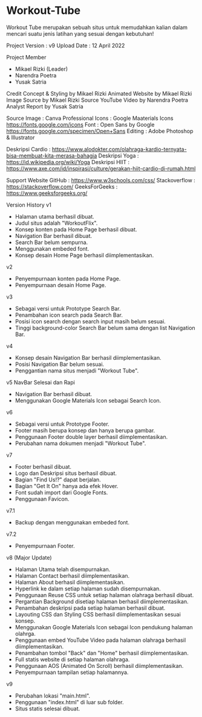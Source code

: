 # Workout-Tube
Workout Tube merupakan sebuah situs untuk memudahkan kalian dalam mencari suatu jenis latihan yang sesuai dengan kebutuhan!

Project Version : v9
Upload Date     : 12 April 2022

Project Member
- Mikael Rizki (Leader)
- Narendra Poetra
- Yusak Satria

Credit
Concept & Styling by Mikael Rizki
Animated Website by Mikael Rizki
Image Source by Mikael Rizki
Source YouTube Video by Narendra Poetra
Analyst Report by Yusak Satria

Source
Image    : Canva Professional
Icons    : Google Maaterials Icons https://fonts.google.com/icons
Font     : Open Sans by Google https://fonts.google.com/specimen/Open+Sans
Editing  : Adobe Photoshop & Illustrator 

Deskripsi Cardio    : https://www.alodokter.com/olahraga-kardio-ternyata-bisa-membuat-kita-merasa-bahagia
Deskripsi Yoga      : https://id.wikipedia.org/wiki/Yoga
Deskripsi HIIT      : https://www.axe.com/id/inspirasi/culture/gerakan-hiit-cardio-di-rumah.html

Support Website
GitHub        : https://www.w3schools.com/css/
Stackoverflow : https://stackoverflow.com/
GeeksForGeeks : https://www.geeksforgeeks.org/

Version History
v1
- Halaman utama berhasil dibuat.
- Judul situs adalah "WorkoutFlix".
- Konsep konten pada Home Page berhasil dibuat.
- Navigation Bar berhasil dibuat.
- Search Bar belum sempurna.
- Menggunakan embeded font.
- Konsep desain Home Page berhasil diimplementasikan.

v2
- Penyempurnaan konten pada Home Page.
- Penyempurnaan desain Home Page.

v3
- Sebagai versi untuk Prototype Search Bar.
- Penambahan icon search pada Search Bar.
- Posisi icon search dengan search input masih belum sesuai.
- Tinggi background-color Search Bar belum sama dengan list Navigation Bar.

v4
- Konsep desain Navigation Bar berhasil diimplementasikan.
- Posisi Navigation Bar belum sesuai.
- Penggantian nama situs menjadi "Workout Tube".

v5 NavBar Selesai dan Rapi
- Navigation Bar berhasil dibuat.
- Menggunakan Google Materials Icon sebagai Search Icon.

v6 
- Sebagai versi untuk Prototype Footer.
- Footer masih berupa konsep dan hanya berupa gambar.
- Penggunaan Footer double layer berhasil diimplementasikan.
- Perubahan nama dokumen menjadi "Workout Tube".

v7
- Footer berhasil dibuat.
- Logo dan Deskripsi situs berhasil dibuat.
- Bagian "Find Us!?" dapat berjalan.
- Bagian "Get It On" hanya ada efek Hover.
- Font sudah import dari Google Fonts.
- Penggunaan Favicon.

v7.1
- Backup dengan menggunakan embeded font.

v7.2
- Penyempurnaan Footer.

v8 (Major Update)
- Halaman Utama telah disempurnakan.
- Halaman Contact berhasil diimplementasikan.
- Halaman About berhasil diimplementasikan.
- Hyperlink ke dalam setiap halaman sudah disempurnakan.
- Penggunaan Reuse CSS untuk setiap halaman olahraga berhasil dibuat.
- Pergantian Background disetiap halaman berhasil diimplementasikan.
- Penambahan deskripsi pada setiap halaman berhasil dibuat.
- Layouting CSS dan Styling CSS berhasil diimplementasikan sesuai konsep.
- Menggunakan Google Materials Icon sebagai Icon pendukung halaman olahrga.
- Penggunaan embed YouTube Video pada halaman olahraga berhasil diimplementasikan.
- Penambahan tombol "Back" dan "Home" berhasil diimplementasikan.
- Full statis website di setiap halaman olahraga.
- Penggunaan AOS (Animated On Scroll) berhasil diimplementasikan.
- Penyempurnaan tampilan setiap halamannya.

v9
- Perubahan lokasi "main.html".
- Penggunaan "index.html" di luar sub folder.
- Situs statis selesai dibuat.
